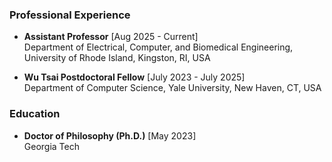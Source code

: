 ### Professional Experience

* **Assistant Professor** [Aug 2025 - Current]  
  Department of Electrical, Computer, and Biomedical Engineering,
  University of Rhode Island, Kingston, RI, USA

* **Wu Tsai Postdoctoral Fellow** [July 2023 - July 2025]  
  Department of Computer Science, 
  Yale University, New Haven, CT, USA  



### Education
* **Doctor of Philosophy (Ph.D.)** [May 2023]<br>
  Georgia Tech 

